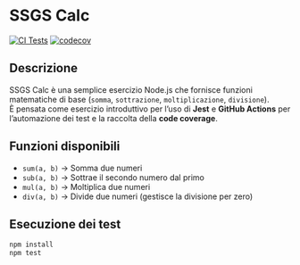 # SSGS Calc

[![CI Tests](https://github.com/federissoo/ssgs-calc/actions/workflows/do-tests.yml/badge.svg)](https://github.com/federissoo/ssgs-calc/actions/workflows/do-tests.yml)
[![codecov](https://codecov.io/gh/federissoo/ssgs-calc/branch/main/graph/badge.svg)](https://codecov.io/gh/federissoo/ssgs-calc)

## Descrizione

SSGS Calc è una semplice esercizio Node.js che fornisce funzioni matematiche di base (`somma`, `sottrazione`, `moltiplicazione`, `divisione`).  
È pensata come esercizio introduttivo per l’uso di **Jest** e **GitHub Actions** per l’automazione dei test e la raccolta della **code coverage**.

## Funzioni disponibili

- `sum(a, b)` → Somma due numeri
- `sub(a, b)` → Sottrae il secondo numero dal primo
- `mul(a, b)` → Moltiplica due numeri
- `div(a, b)` → Divide due numeri (gestisce la divisione per zero)

## Esecuzione dei test

```bash
npm install
npm test
